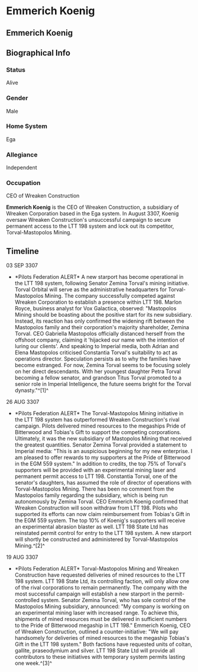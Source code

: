 # Emmerich Koenig
## Emmerich Koenig

		

## Biographical Info

### Status

Alive

### Gender

Male

### Home System

Ega

### Allegiance

Independent

### Occupation

CEO of Wreaken Construction

**Emmerich Koenig** is the CEO of Wreaken Construction, a subsidiary of Wreaken Corporation based in the Ega system. In August 3307, Koenig oversaw Wreaken Construction's unsuccessful campaign to secure permanent access to the LTT 198 system and lock out its competitor, Torval-Mastopolos Mining.

## Timeline

03 SEP 3307

- \*Pilots Federation ALERT\*
A new starport has become operational in the LTT 198 system, following Senator Zemina Torval's mining initiative. Torval Orbital will serve as the administrative headquarters for Torval-Mastopolos Mining. The company successfully competed against Wreaken Corporation to establish a presence within LTT 198. Marlon Royce, business analyst for Vox Galactica, observed: "Mastopolos Mining should be boasting about the positive start for its new subsidiary. Instead, its reaction has only confirmed the widening rift between the Mastopolos family and their corporation's majority shareholder, Zemina Torval. CEO Gabriella Mastopolos officially distanced herself from the offshoot company, claiming it 'hijacked our name with the intention of luring our clients'. And speaking to Imperial media, both Adrian and Elena Mastopolos criticised Constantia Torval's suitability to act as operations director. Speculation persists as to why the families have become estranged. For now, Zemina Torval seems to be focusing solely on her direct descendants. With her youngest daughter Petra Torval becoming a fellow senator, and grandson Titus Torval promoted to a senior role in Imperial Intelligence, the future seems bright for the Torval dynasty."^[1]^

26 AUG 3307

- \*Pilots Federation ALERT\*
The Torval-Mastopolos Mining initiative in the LTT 198 system has outperformed Wreaken Construction's rival campaign. Pilots delivered mined resources to the megaships Pride of Bitterwood and Tobias's Gift to support the competing corporations. Ultimately, it was the new subsidiary of Mastopolos Mining that received the greatest quantities. Senator Zemina Torval provided a statement to Imperial media: "This is an auspicious beginning for my new enterprise. I am pleased to offer rewards to my supporters at the Pride of Bitterwood in the EGM 559 system." In addition to credits, the top 75% of Torval's supporters will be provided with an experimental mining laser and permanent permit access to LTT 198. Constantia Torval, one of the senator's daughters, has assumed the role of director of operations with Torval-Mastopolos Mining. There has been no comment from the Mastopolos family regarding the subsidiary, which is being run autonomously by Zemina Torval. CEO Emmerich Koenig confirmed that Wreaken Construction will soon withdraw from LTT 198. Pilots who supported its efforts can now claim reimbursement from Tobias's Gift in the EGM 559 system. The top 10% of Koenig's supporters will receive an experimental abrasion blaster as well. LTT 198 State Ltd has reinstated permit control for entry to the LTT 198 system. A new starport will shortly be constructed and administered by Torval-Mastopolos Mining.^[2]^

19 AUG 3307

- \*Pilots Federation ALERT\*
Torval-Mastopolos Mining and Wreaken Construction have requested deliveries of mined resources to the LTT 198 system. LTT 198 State Ltd, its controlling faction, will only allow one of the rival corporations to remain permanently. The company with the most successful campaign will establish a new starport in the permit-controlled system. Senator Zemina Torval, who has sole control of the Mastopolos Mining subsidiary, announced: "My company is working on an experimental mining laser with increased range. To achieve this, shipments of mined resources must be delivered in sufficient numbers to the Pride of Bitterwood megaship in LTT 198." Emmerich Koenig, CEO of Wreaken Construction, outlined a counter-initiative: "We will pay handsomely for deliveries of mined resources to the megaship Tobias's Gift in the LTT 198 system." Both factions have requested units of coltan, gallite, praseodymium and silver. LTT 198 State Ltd will provide all contributors to these initiatives with temporary system permits lasting one week.^[3]^